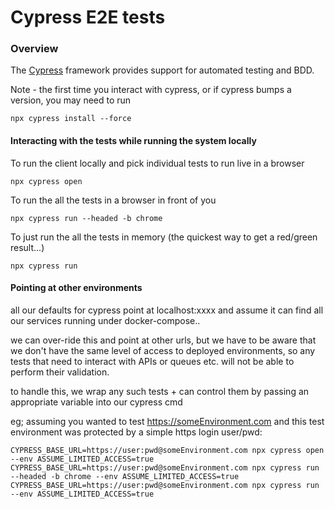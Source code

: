 # Cypress E2E tests

### Overview

The [Cypress](https://docs.cypress.io/guides/overview/why-cypress.html#In-a-nutshell) framework provides support
for automated testing and BDD.

Note - the first time you interact with cypress, or if cypress bumps a version, you may need to run
```
npx cypress install --force
```

#### Interacting with the tests while running the system locally

To run the client locally and pick individual tests to run live in a browser
```shell
npx cypress open
```

To run the all the tests in a browser in front of you
```shell
npx cypress run --headed -b chrome
```

To just run the all the tests in memory (the quickest way to get a red/green result...)
```shell
npx cypress run
```

#### Pointing at other environments

all our defaults for cypress point at localhost:xxxx and assume it can find all our services running under docker-compose..

we can over-ride this and point at other urls, but we have to be aware that we don't have the same level of access to deployed environments, so any tests that need to interact with APIs or queues etc. will not be able to perform their validation.

to handle this, we wrap any such tests + can control them by passing an appropriate variable into our cypress cmd

eg; assuming you wanted to test https://someEnvironment.com and this test environment was protected by a simple https login user/pwd:
```shell
CYPRESS_BASE_URL=https://user:pwd@someEnvironment.com npx cypress open --env ASSUME_LIMITED_ACCESS=true
CYPRESS_BASE_URL=https://user:pwd@someEnvironment.com npx cypress run --headed -b chrome --env ASSUME_LIMITED_ACCESS=true
CYPRESS_BASE_URL=https://user:pwd@someEnvironment.com npx cypress run --env ASSUME_LIMITED_ACCESS=true
```
